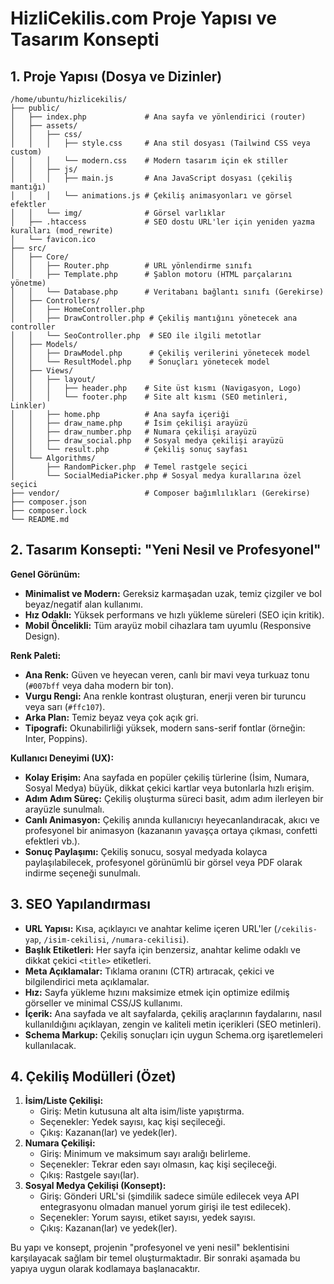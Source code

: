 # HizliCekilis.com Proje Yapısı ve Tasarım Konsepti

## 1. Proje Yapısı (Dosya ve Dizinler)

```
/home/ubuntu/hizlicekilis/
├── public/
│   ├── index.php             # Ana sayfa ve yönlendirici (router)
│   ├── assets/
│   │   ├── css/
│   │   │   ├── style.css     # Ana stil dosyası (Tailwind CSS veya custom)
│   │   │   └── modern.css    # Modern tasarım için ek stiller
│   │   ├── js/
│   │   │   ├── main.js       # Ana JavaScript dosyası (çekiliş mantığı)
│   │   │   └── animations.js # Çekiliş animasyonları ve görsel efektler
│   │   └── img/              # Görsel varlıklar
│   ├── .htaccess             # SEO dostu URL'ler için yeniden yazma kuralları (mod_rewrite)
│   └── favicon.ico
├── src/
│   ├── Core/
│   │   ├── Router.php        # URL yönlendirme sınıfı
│   │   ├── Template.php      # Şablon motoru (HTML parçalarını yönetme)
│   │   └── Database.php      # Veritabanı bağlantı sınıfı (Gerekirse)
│   ├── Controllers/
│   │   ├── HomeController.php
│   │   ├── DrawController.php # Çekiliş mantığını yönetecek ana controller
│   │   └── SeoController.php  # SEO ile ilgili metotlar
│   ├── Models/
│   │   ├── DrawModel.php      # Çekiliş verilerini yönetecek model
│   │   └── ResultModel.php    # Sonuçları yönetecek model
│   ├── Views/
│   │   ├── layout/
│   │   │   ├── header.php    # Site üst kısmı (Navigasyon, Logo)
│   │   │   └── footer.php    # Site alt kısmı (SEO metinleri, Linkler)
│   │   ├── home.php          # Ana sayfa içeriği
│   │   ├── draw_name.php     # İsim çekilişi arayüzü
│   │   ├── draw_number.php   # Numara çekilişi arayüzü
│   │   ├── draw_social.php   # Sosyal medya çekilişi arayüzü
│   │   └── result.php        # Çekiliş sonuç sayfası
│   └── Algorithms/
│       ├── RandomPicker.php  # Temel rastgele seçici
│       └── SocialMediaPicker.php # Sosyal medya kurallarına özel seçici
├── vendor/                   # Composer bağımlılıkları (Gerekirse)
├── composer.json
├── composer.lock
└── README.md
```

## 2. Tasarım Konsepti: "Yeni Nesil ve Profesyonel"

**Genel Görünüm:**
*   **Minimalist ve Modern:** Gereksiz karmaşadan uzak, temiz çizgiler ve bol beyaz/negatif alan kullanımı.
*   **Hız Odaklı:** Yüksek performans ve hızlı yükleme süreleri (SEO için kritik).
*   **Mobil Öncelikli:** Tüm arayüz mobil cihazlara tam uyumlu (Responsive Design).

**Renk Paleti:**
*   **Ana Renk:** Güven ve heyecan veren, canlı bir mavi veya turkuaz tonu (`#007bff` veya daha modern bir ton).
*   **Vurgu Rengi:** Ana renkle kontrast oluşturan, enerji veren bir turuncu veya sarı (`#ffc107`).
*   **Arka Plan:** Temiz beyaz veya çok açık gri.
*   **Tipografi:** Okunabilirliği yüksek, modern sans-serif fontlar (örneğin: Inter, Poppins).

**Kullanıcı Deneyimi (UX):**
*   **Kolay Erişim:** Ana sayfada en popüler çekiliş türlerine (İsim, Numara, Sosyal Medya) büyük, dikkat çekici kartlar veya butonlarla hızlı erişim.
*   **Adım Adım Süreç:** Çekiliş oluşturma süreci basit, adım adım ilerleyen bir arayüzle sunulmalı.
*   **Canlı Animasyon:** Çekiliş anında kullanıcıyı heyecanlandıracak, akıcı ve profesyonel bir animasyon (kazananın yavaşça ortaya çıkması, confetti efektleri vb.).
*   **Sonuç Paylaşımı:** Çekiliş sonucu, sosyal medyada kolayca paylaşılabilecek, profesyonel görünümlü bir görsel veya PDF olarak indirme seçeneği sunulmalı.

## 3. SEO Yapılandırması

*   **URL Yapısı:** Kısa, açıklayıcı ve anahtar kelime içeren URL'ler (`/cekilis-yap`, `/isim-cekilisi`, `/numara-cekilisi`).
*   **Başlık Etiketleri:** Her sayfa için benzersiz, anahtar kelime odaklı ve dikkat çekici `<title>` etiketleri.
*   **Meta Açıklamalar:** Tıklama oranını (CTR) artıracak, çekici ve bilgilendirici meta açıklamalar.
*   **Hız:** Sayfa yükleme hızını maksimize etmek için optimize edilmiş görseller ve minimal CSS/JS kullanımı.
*   **İçerik:** Ana sayfada ve alt sayfalarda, çekiliş araçlarının faydalarını, nasıl kullanıldığını açıklayan, zengin ve kaliteli metin içerikleri (SEO metinleri).
*   **Schema Markup:** Çekiliş sonuçları için uygun Schema.org işaretlemeleri kullanılacak.

## 4. Çekiliş Modülleri (Özet)

1.  **İsim/Liste Çekilişi:**
    *   Giriş: Metin kutusuna alt alta isim/liste yapıştırma.
    *   Seçenekler: Yedek sayısı, kaç kişi seçileceği.
    *   Çıkış: Kazanan(lar) ve yedek(ler).
2.  **Numara Çekilişi:**
    *   Giriş: Minimum ve maksimum sayı aralığı belirleme.
    *   Seçenekler: Tekrar eden sayı olmasın, kaç kişi seçileceği.
    *   Çıkış: Rastgele sayı(lar).
3.  **Sosyal Medya Çekilişi (Konsept):**
    *   Giriş: Gönderi URL'si (şimdilik sadece simüle edilecek veya API entegrasyonu olmadan manuel yorum girişi ile test edilecek).
    *   Seçenekler: Yorum sayısı, etiket sayısı, yedek sayısı.
    *   Çıkış: Kazanan(lar) ve yedek(ler).

Bu yapı ve konsept, projenin "profesyonel ve yeni nesil" beklentisini karşılayacak sağlam bir temel oluşturmaktadır. Bir sonraki aşamada bu yapıya uygun olarak kodlamaya başlanacaktır.

